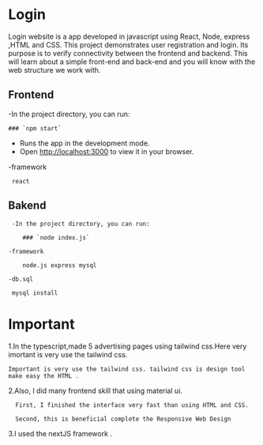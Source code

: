 # Login

Login website is a app developed in javascript using React, Node, express ,HTML and CSS.
This project demonstrates user registration and login. Its purpose is to verify connectivity between the frontend and backend. 
This will learn about a simple front-end and back-end and you will know with the web structure we work with.

## Frontend
  -In the project directory, you can run:
  
    ### `npm start`
    
 - Runs the app in the development mode.
 - 
    Open [http://localhost:3000](http://localhost:3000) to view it in your browser.
   
  -framework
  
     react

## Bakend
     -In the project directory, you can run:
     
        ### `node index.js`
        
    -framework
    
        node.js express mysql
        
    -db.sql 
    
     mysql install

# Important
  1.In the typescript,made 5 advertising pages using tailwind css.Here very imortant is very use the tailwind css.
  
    Important is very use the tailwind css. tailwind css is design tool make easy the HTML .

  2.Also, I did many frontend  skill that using material ui. 
  
      First, I finished the interface very fast than using HTML and CSS.
  
      Second, this is beneficial complete the Responsive Web Design
      
  3.I used the nextJS framework .
    
  
